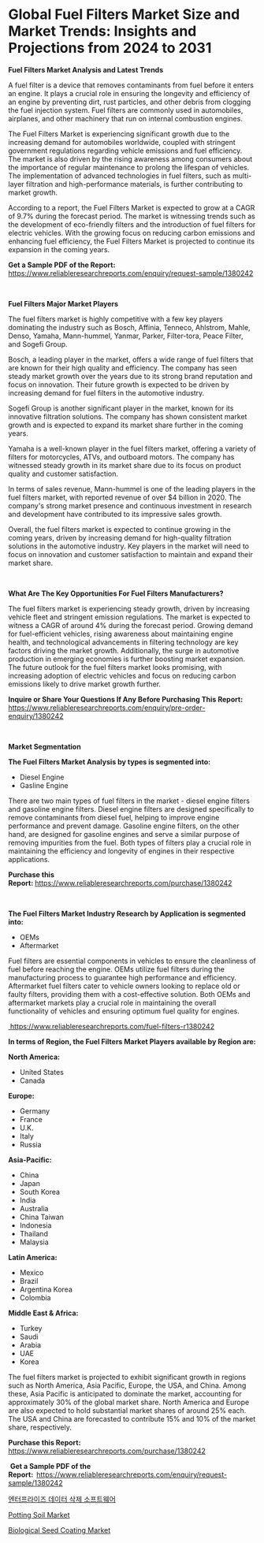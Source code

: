 <p><h1>Global Fuel Filters Market Size and Market Trends: Insights and Projections from 2024 to 2031</h1></p><p><strong>Fuel Filters Market Analysis and Latest Trends</strong></p>
<p><p>A fuel filter is a device that removes contaminants from fuel before it enters an engine. It plays a crucial role in ensuring the longevity and efficiency of an engine by preventing dirt, rust particles, and other debris from clogging the fuel injection system. Fuel filters are commonly used in automobiles, airplanes, and other machinery that run on internal combustion engines.</p><p>The Fuel Filters Market is experiencing significant growth due to the increasing demand for automobiles worldwide, coupled with stringent government regulations regarding vehicle emissions and fuel efficiency. The market is also driven by the rising awareness among consumers about the importance of regular maintenance to prolong the lifespan of vehicles. The implementation of advanced technologies in fuel filters, such as multi-layer filtration and high-performance materials, is further contributing to market growth.</p><p>According to a report, the Fuel Filters Market is expected to grow at a CAGR of 9.7% during the forecast period. The market is witnessing trends such as the development of eco-friendly filters and the introduction of fuel filters for electric vehicles. With the growing focus on reducing carbon emissions and enhancing fuel efficiency, the Fuel Filters Market is projected to continue its expansion in the coming years.</p></p>
<p><strong>Get a Sample PDF of the Report:&nbsp;</strong> <a href="https://www.reliableresearchreports.com/enquiry/request-sample/1380242">https://www.reliableresearchreports.com/enquiry/request-sample/1380242</a></p>
<p>&nbsp;</p>
<p><strong>Fuel Filters Major Market Players</strong></p>
<p><p>The fuel filters market is highly competitive with a few key players dominating the industry such as Bosch, Affinia, Tenneco, Ahlstrom, Mahle, Denso, Yamaha, Mann-hummel, Yanmar, Parker, Filter-tora, Peace Filter, and Sogefi Group. </p><p>Bosch, a leading player in the market, offers a wide range of fuel filters that are known for their high quality and efficiency. The company has seen steady market growth over the years due to its strong brand reputation and focus on innovation. Their future growth is expected to be driven by increasing demand for fuel filters in the automotive industry.</p><p>Sogefi Group is another significant player in the market, known for its innovative filtration solutions. The company has shown consistent market growth and is expected to expand its market share further in the coming years. </p><p>Yamaha is a well-known player in the fuel filters market, offering a variety of filters for motorcycles, ATVs, and outboard motors. The company has witnessed steady growth in its market share due to its focus on product quality and customer satisfaction.</p><p>In terms of sales revenue, Mann-hummel is one of the leading players in the fuel filters market, with reported revenue of over $4 billion in 2020. The company's strong market presence and continuous investment in research and development have contributed to its impressive sales growth.</p><p>Overall, the fuel filters market is expected to continue growing in the coming years, driven by increasing demand for high-quality filtration solutions in the automotive industry. Key players in the market will need to focus on innovation and customer satisfaction to maintain and expand their market share.</p></p>
<p>&nbsp;</p>
<p><strong>What Are The Key Opportunities For Fuel Filters Manufacturers?</strong></p>
<p><p>The fuel filters market is experiencing steady growth, driven by increasing vehicle fleet and stringent emission regulations. The market is expected to witness a CAGR of around 4% during the forecast period. Growing demand for fuel-efficient vehicles, rising awareness about maintaining engine health, and technological advancements in filtering technology are key factors driving the market growth. Additionally, the surge in automotive production in emerging economies is further boosting market expansion. The future outlook for the fuel filters market looks promising, with increasing adoption of electric vehicles and focus on reducing carbon emissions likely to drive market growth further.</p></p>
<p><strong>Inquire or Share Your Questions If Any Before Purchasing This Report:</strong> <a href="https://www.reliableresearchreports.com/enquiry/pre-order-enquiry/1380242">https://www.reliableresearchreports.com/enquiry/pre-order-enquiry/1380242</a></p>
<p>&nbsp;</p>
<p><strong>Market Segmentation</strong></p>
<p><strong>The Fuel Filters Market Analysis by types is segmented into:</strong></p>
<p><ul><li>Diesel Engine</li><li>Gasline Engine</li></ul></p>
<p><p>There are two main types of fuel filters in the market - diesel engine filters and gasoline engine filters. Diesel engine filters are designed specifically to remove contaminants from diesel fuel, helping to improve engine performance and prevent damage. Gasoline engine filters, on the other hand, are designed for gasoline engines and serve a similar purpose of removing impurities from the fuel. Both types of filters play a crucial role in maintaining the efficiency and longevity of engines in their respective applications.</p></p>
<p><strong>Purchase this Report:&nbsp;</strong><a href="https://www.reliableresearchreports.com/purchase/1380242">https://www.reliableresearchreports.com/purchase/1380242</a></p>
<p>&nbsp;</p>
<p><strong>The Fuel Filters Market Industry Research by Application is segmented into:</strong></p>
<p><ul><li>OEMs</li><li>Aftermarket</li></ul></p>
<p><p>Fuel filters are essential components in vehicles to ensure the cleanliness of fuel before reaching the engine. OEMs utilize fuel filters during the manufacturing process to guarantee high performance and efficiency. Aftermarket fuel filters cater to vehicle owners looking to replace old or faulty filters, providing them with a cost-effective solution. Both OEMs and aftermarket markets play a crucial role in maintaining the overall functionality of vehicles and ensuring optimum fuel quality for engines.</p></p>
<p><a href="https://www.reliableresearchreports.com/fuel-filters-r1380242">&nbsp;https://www.reliableresearchreports.com/fuel-filters-r1380242</a></p>
<p><strong>In terms of Region, the Fuel Filters Market Players available by Region are:</strong></p>
<p>
    <p> <strong> North America: </strong>
        <ul>
            <li>United States</li>
            <li>Canada</li>
        </ul>
        </p> 
    <p> <strong> Europe: </strong>
        <ul>
            <li>Germany</li>
            <li>France</li>
            <li>U.K.</li>
            <li>Italy</li>
            <li>Russia</li>
        </ul>
        </p> 
    <p> <strong> Asia-Pacific: </strong>
        <ul>
            <li>China</li>
            <li>Japan</li>
            <li>South Korea</li>
            <li>India</li>
            <li>Australia</li>
            <li>China Taiwan</li>
            <li>Indonesia</li>
            <li>Thailand</li>
            <li>Malaysia</li>
        </ul>
        </p> 
    <p> <strong> Latin America: </strong>
        <ul>
            <li>Mexico</li>
            <li>Brazil</li>
            <li>Argentina Korea</li>
            <li>Colombia</li>
        </ul>
        </p> 
    <p> <strong> Middle East & Africa: </strong>
        <ul>
            <li>Turkey</li>
            <li>Saudi</li>
            <li>Arabia</li>
            <li>UAE</li>
            <li>Korea</li>
        </ul>
    </p>
    </p>
<p><p>The fuel filters market is projected to exhibit significant growth in regions such as North America, Asia Pacific, Europe, the USA, and China. Among these, Asia Pacific is anticipated to dominate the market, accounting for approximately 30% of the global market share. North America and Europe are also expected to hold substantial market shares of around 25% each. The USA and China are forecasted to contribute 15% and 10% of the market share, respectively.</p></p>
<p><strong>Purchase this Report: </strong><a href="https://www.reliableresearchreports.com/purchase/1380242">https://www.reliableresearchreports.com/purchase/1380242</a></p>
<p>&nbsp;<strong>Get a Sample PDF of the Report:&nbsp;&nbsp;</strong><a href="https://www.reliableresearchreports.com/enquiry/request-sample/1380242">https://www.reliableresearchreports.com/enquiry/request-sample/1380242</a></p>
<p><strong></strong></p>
<p><p><a href="https://github.com/Hubertstyenger6685/Market-Research-Report-List-2/blob/main/4252038114068.md">엔터프라이즈 데이터 삭제 소프트웨어</a></p><p><a href="https://github.com/FassouRP/Market-Research-Report-List-5/blob/main/potting-soil-market.md">Potting Soil Market</a></p><p><a href="https://github.com/kaiserrayhan25/Market-Research-Report-List-1/blob/main/biological-seed-coating-market.md">Biological Seed Coating Market</a></p></p>